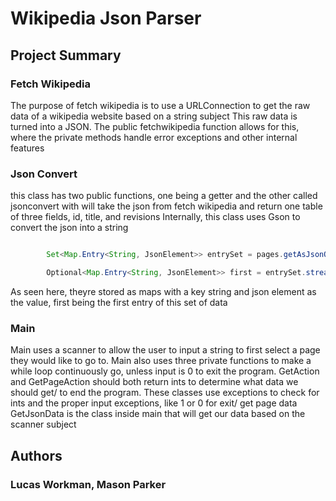 # Wikipedia Json Parser

## Project Summary

### Fetch Wikipedia

The purpose of fetch wikipedia is to use a URLConnection to get the raw data of a wikipedia website based on a string subject
This raw data is turned into a JSON. The public fetchwikipedia function allows for this, where the private methods handle error exceptions and other internal features

### Json Convert

this class has two public functions, one being a getter and the other called jsonconvert with will take the json from fetch wikipedia and return one table of three fields, id, title, and revisions
Internally, this class uses Gson to convert the json into a string 

```java

        Set<Map.Entry<String, JsonElement>> entrySet = pages.getAsJsonObject().entrySet();

        Optional<Map.Entry<String, JsonElement>> first = entrySet.stream().findFirst();

```

As seen here, theyre stored as maps with a key string and json element as the value, first being the first entry of this set of data


### Main

Main uses a scanner to allow the user to input a string to first select a page they would like to go to.
Main also uses three private functions to make a while loop continuously go, unless input is 0 to exit the program.
GetAction and GetPageAction should both return ints to determine what data we should get/ to end the program.
These classes use exceptions to check for ints and the proper input exceptions, like 1 or 0 for exit/ get page data
GetJsonData is the class inside main that will get our data based on the scanner subject




## Authors

### Lucas Workman, Mason Parker
